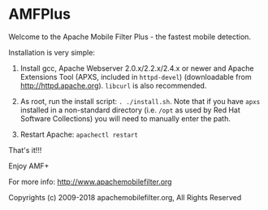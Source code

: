 # AMFPlus

Welcome to the Apache Mobile Filter Plus - the fastest mobile detection.

Installation is very simple:

1. Install gcc, Apache Webserver 2.0.x/2.2.x/2.4.x or newer and Apache Extensions Tool (APXS, included in `httpd-devel`) (downloadable from http://httpd.apache.org). `libcurl` is also recommended.

2. As root, run the install script: `. ./install.sh`. Note that if you have `apxs` installed in a non-standard directory (i.e. `/opt` as used by Red Hat Software Collections) you will need to manually enter the path.

3. Restart Apache: `apachectl restart`

That's it!!!

Enjoy AMF+

For more info: http://www.apachemobilefilter.org

Copyrights (c) 2009-2018 apachemobilefilter.org, All Rights Reserved

